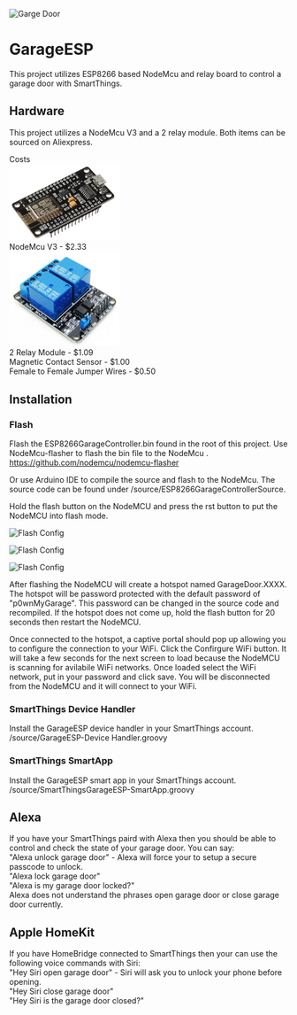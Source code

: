![Garge Door](images/garage.png)
# GarageESP
This project utilizes ESP8266 based NodeMcu and relay board to control a garage door with SmartThings.

## Hardware

This project utilizes a NodeMcu V3 and a 2 relay module.  Both items can be sourced on Aliexpress.  

Costs  
<img src="https://raw.githubusercontent.com/coolboarder/ESP8266GarageDoorController/master/images/nodemcu.jpg" width=200 alt="NodeMcu"/>  
NodeMcu V3 - $2.33  
<img src="https://raw.githubusercontent.com/coolboarder/ESP8266GarageDoorController/master/images/relayboard.jpg" alt="2 Relay Board" width=200/>  
2 Relay Module - $1.09  
Magnetic Contact Sensor - $1.00  
Female to Female Jumper Wires - $0.50

## Installation
### Flash
Flash the ESP8266GarageController.bin found in the root of this project.  Use NodeMcu-flasher to flash the bin file to the NodeMcu .
https://github.com/nodemcu/nodemcu-flasher

Or use Arduino IDE to compile the source and flash to the NodeMcu.  The source code can be found under /source/ESP8266GarageControllerSource.

Hold the flash button on the NodeMCU and press the rst button to put the NodeMCU into flash mode.

![Flash Config](images/Flash1.png)

![Flash Config](images/Flash2.png)

![Flash Config](images/Flash3.png)

After flashing the NodeMCU will create a hotspot named GarageDoor.XXXX.  The hotspot will be password protected with the default password of "p0wnMyGarage".  This password can be changed in the source code and recompiled.  If the hotspot does not come up, hold the flash button for 20 seconds then restart the NodeMCU.

Once connected to the hotspot, a captive portal should pop up allowing you to configure the connection to your WiFi.  Click the Confirgure WiFi button.  It will take a few seconds for the next screen to load because the NodeMCU is scanning for avilabile WiFi networks.  Once loaded select the WiFi network, put in your password and click save.  You will be disconnected from the NodeMCU and it will connect to your WiFi.

### SmartThings Device Handler

Install the GarageESP device handler in your SmartThings account.  
/source/GarageESP-Device Handler.groovy

### SmartThings SmartApp

Install the GarageESP smart app in your SmartThings account.  
/source/SmartThingsGarageESP-SmartApp.groovy

## Alexa
If you have your SmartThings paird with Alexa then you should be able to control and check the state of your garage door.  You can say:  
"Alexa unlock garage door" - Alexa will force your to setup a secure passcode to unlock.  
"Alexa lock garage door"  
"Alexa is my garage door locked?"  
Alexa does not understand the phrases open garage door or close garage door currently.

## Apple HomeKit
If you have HomeBridge connected to SmartThings then your can use the following voice commands with Siri:  
"Hey Siri open garage door" - Siri will ask you to unlock your phone before opening.  
"Hey Siri close garage door"  
"Hey Siri is the garage door closed?"  
